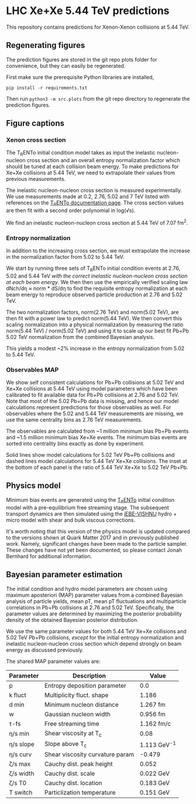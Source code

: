 # LHC Xe+Xe 5.44 TeV predictions

This repository contains predictions for Xenon-Xenon collisions at 5.44 TeV.

## Regenerating figures

The prediction figures are stored in the git repo plots folder for convenience, but they can easily be regenerated.

First make sure the prerequisite Python libraries are installed,
```
pip install -r requirements.txt
```
Then run `python3 -m src.plots` from the git repo directory to regenerate the
prediction figures.

## Figure captions

### Xenon cross section

The T<sub>R</sub>ENTo initial condition model takes as input the inelastic nucleon-nucleon cross section and an overall entropy normalization factor which should be tuned at each collision beam energy. To make predictions for Xe+Xe collisions at 5.44 TeV, we need to extrapolate their values from previous measurements. 

The inelastic nucleon-nucleon cross section is measured experimentally. We use measurements made at 0.2, 2.76, 5.02 and 7 TeV listed with references on the [T<sub>R</sub>ENTo documentation page](http://qcd.phy.duke.edu/trento/usage.html). The cross section values are then fit with a second order polynomial in log(√s).

We find an inelastic nucleon-nucleon cross section at 5.44 TeV of 7.07 fm<sup>2</sup>.

### Entropy normalization

In addition to the increasing cross section, we must extrapolate the increase in the normalization factor from 5.02 to 5.44 TeV. 

We start by running three sets of T<sub>R</sub>ENTo initial condition events at 2.76, 5.02 and 5.44 TeV _with the correct inelastic nucleon-nucleon cross section at each beam energy_. We then then use the empirically verified scaling law dNch/dη ≈ norm * dS/dη to find the requisite entropy normalization at each beam energy to reproduce observed particle production at 2.76 and 5.02 TeV.

The two normalization factors, norm(2.76 TeV) and norm(5.02 TeV), are then fit with a power law to predict norm(5.44 TeV). We then convert this scaling normalization into a physical normalization by measuring the ratio norm(5.44 TeV) / norm(5.02 TeV) and using it to scale up our best fit Pb+Pb 5.02 TeV normalization from the combined Bayesian analysis.

This yields a modest ~2% increase in the entropy normalization from 5.02 to 5.44 TeV.

### Observables MAP 

We show self consistent calculations for Pb+Pb collisions at 5.02 TeV and Xe+Xe collisions at 5.44 TeV using model parameters which have been calibrated to fit available data for Pb+Pb collisions at 2.76 and 5.02 TeV. Note that most of the 5.02 Pb+Pb data is missing, and hence our model calculations represent predictions for those observables as well. For observables where the 5.02 and 5.44 TeV measurements are missing, we use the same centrality bins as 2.76 TeV measurements.

The observables are calculated from ~1 million minimum bias Pb+Pb events and ~1.5 million minimum bias Xe+Xe events. The minimum bias events are sorted into centrality bins exactly as done by experiment.

Solid lines show model calculations for 5.02 TeV Pb+Pb collisions and dashed lines model calculations for 5.44 TeV Xe+Xe collisions. The inset at the bottom of each panel is the ratio of 5.44 TeV Xe+Xe to 5.02 TeV Pb+Pb.

## Physics model

Minimum bias events are generated using the [T<sub>R</sub>ENTo](https://arxiv.org/abs/1412.4708) initial condition model with a pre-equilibrium free streaming stage. The subsequent transport dynamics are then simulated using the [iEBE-VISHNU](https://arxiv.org/abs/1409.8164) hydro + micro model with shear and bulk viscous corrections.

It's worth noting that this version of the physics model is updated compared to the versions shown at Quark Matter 2017 and in previously published work. Namely, significant changes have been made to the particle sampler. These changes have not yet been documented, so please contact Jonah Bernhard for additional information.

## Bayesian parameter estimation

The initial condition and hydro model parameters are chosen using maximum aposteriori (MAP) parameter values from a combined Bayesian analysis of particle yields, mean pT, mean pT fluctuations and multiparticle correlations in Pb+Pb collisions at 2.76 and 5.02 TeV. Specifically, the parameter values are determined by maximizing the posterior probability density of the obtained Bayesian posterior distribution.

We use the same parameter values for both 5.44 TeV Xe+Xe collisions and 5.02 TeV Pb+Pb collisions, _except_ for the initial entropy normalization and inelastic nucleon-nucleon cross section which depend strongly on beam energy as discussed previously.

The shared MAP parameter values are:

| Parameter | Description | Value |
| --------- | ----------- | ------ |
| p         | Entropy deposition parameter | 0.0 |
| k fluct   | Multiplicity fluct. shape | 1.186 |
| d min     | Minimum nucleon distance | 1.267 fm |
| w         | Gaussian nucleon width | 0.956 fm |
| τ-fs      | Free streaming time | 1.162 fm/c |
| η/s min   | Shear viscosity at T<sub>c</sub> | 0.08 |
| η/s slope | Slope above T<sub>c</sub> | 1.113 GeV<sup>-1</sup> |
| η/s curv  | Shear viscosity curvature param | -0.479 |
| ζ/s max   | Cauchy dist. peak height | 0.052 |
| ζ/s width | Cauchy dist. scale | 0.022 GeV |
| ζ/s T0    | Cauchy dist. location | 0.183 GeV |
| T switch  | Particlization temperature | 0.151 GeV |
